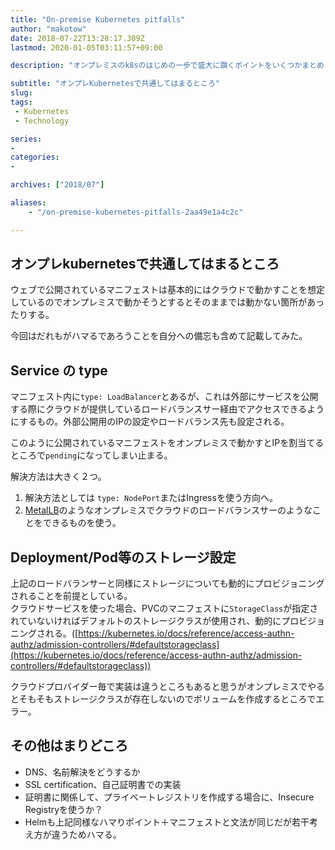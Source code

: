 ```yaml
---
title: "On-premise Kubernetes pitfalls"
author: "makotow"
date: 2018-07-22T13:28:17.309Z
lastmod: 2020-01-05T03:11:57+09:00

description: "オンプレミスのk8sのはじめの一歩で盛大に躓くポイントをいくつかまとめました。"

subtitle: "オンプレKubernetesで共通してはまるところ"
slug: 
tags:
 - Kubernetes
 - Technology

series:
-
categories:
-

archives: ["2018/07"]

aliases:
    - "/on-premise-kubernetes-pitfalls-2aa49e1a4c2c"

---
```


## オンプレkubernetesで共通してはまるところ

ウェブで公開されているマニフェストは基本的にはクラウドで動かすことを想定しているのでオンプレミスで動かそうとするとそのままでは動かない箇所があったりする。

今回はだれもがハマるであろうことを自分への備忘も含めて記載してみた。

## Service の type

マニフェスト内に`type: LoadBalancer`とあるが、これは外部にサービスを公開する際にクラウドが提供しているロードバランスサー経由でアクセスできるようにするもの。外部公開用のIPの設定やロードバランス先も設定される。

このように公開されているマニフェストをオンプレミスで動かすとIPを割当てるところで`pending`になってしまい止まる。

解決方法は大きく２つ。

1.  解決方法としては `type: NodePort`またはIngressを使う方向へ。
2.  [MetalLB](https://metallb.universe.tf/)のようなオンプレミスでクラウドのロードバランスサーのようなことをできるものを使う。

## Deployment/Pod等のストレージ設定

上記のロードバランサーと同様にストレージについても動的にプロビジョニングされることを前提としている。  
 クラウドサービスを使った場合、PVCのマニフェストに`StorageClass`が指定されていないければデフォルトのストレージクラスが使用され、動的にプロビジョニングされる。([https://kubernetes.io/docs/reference/access-authn-authz/admission-controllers/#defaultstorageclass](https://kubernetes.io/docs/reference/access-authn-authz/admission-controllers/#defaultstorageclass))

クラウドプロバイダー毎で実装は違うところもあると思うがオンプレミスでやるとそもそもストレージクラスが存在しないのでボリュームを作成するところでエラー。

## その他はまりどころ

*   DNS、名前解決をどうするか
*   SSL certification、自己証明書での実装
*   証明書に関係して、プライベートレジストリを作成する場合に、Insecure Registryを使うか？
*   Helmも上記同様なハマりポイント＋マニフェストと文法が同じだが若干考え方が違うためハマる。
